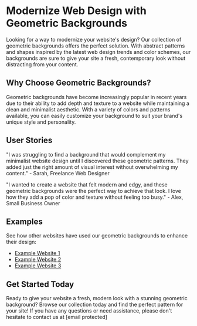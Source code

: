 <!--font:Poppins-->

# Modernize Web Design with Geometric Backgrounds

Looking for a way to modernize your website's design? Our collection of geometric backgrounds offers the perfect solution. With abstract patterns and shapes inspired by the latest web design trends and color schemes, our backgrounds are sure to give your site a fresh, contemporary look without distracting from your content.

## Why Choose Geometric Backgrounds?

Geometric backgrounds have become increasingly popular in recent years due to their ability to add depth and texture to a website while maintaining a clean and minimalist aesthetic. With a variety of colors and patterns available, you can easily customize your background to suit your brand's unique style and personality.

## User Stories

"I was struggling to find a background that would complement my minimalist website design until I discovered these geometric patterns. They added just the right amount of visual interest without overwhelming my content." - Sarah, Freelance Web Designer

"I wanted to create a website that felt modern and edgy, and these geometric backgrounds were the perfect way to achieve that look. I love how they add a pop of color and texture without feeling too busy." - Alex, Small Business Owner

## Examples

See how other websites have used our geometric backgrounds to enhance their design:

- [Example Website 1](#)
- [Example Website 2](#)
- [Example Website 3](#)

## Get Started Today

Ready to give your website a fresh, modern look with a stunning geometric background? Browse our collection today and find the perfect pattern for your site! If you have any questions or need assistance, please don't hesitate to contact us at [email protected]

<!--

Write me content for website with wallpaper which alt text is:

"A wallpaper with a repeating pattern of abstract geometric shapes and patterns, inspired by web design trends and color schemes."

The name/title of the page should not be 1:1 copy of the alt text but rather a real content of the website which is using this wallpaper.

- Use markdown format 
- Start with heading
- Heading should be short and concise
- The content should look like a real website 
- The website should not be about the wallpaper, wallpaper is just a related background
- Heading should be contain work "wallpaper" or "background"
- Include real sections like references, contact, user stories, etc. use things relevant to the page purpose.
- Feel free to use structure like headings, bullets, numbering, blockquotes, paragraphs, horizontal lines, etc.
- You can use formatting like bold or _italic_
- You can include UTF-8 emojis
- Links should be only #hash anchors (and you can refer to the document itself)
- Do not include images


---


# Geometric Backgrounds for Your Next Web Design Project

Looking for a unique and eye-catching background for your website? Look no further than our collection of geometric backgrounds inspired by the latest web design trends and color schemes. Our abstract patterns and shapes are perfect for adding visual interest to your site without distracting from your content.

## Why Choose Geometric Backgrounds?

Geometric backgrounds are a popular choice for web designers because they add depth and texture to a site while still maintaining a clean and modern aesthetic. Plus, with a variety of colors and patterns to choose from, you can easily customize your background to fit your brand's style and personality.

## User Stories

"I was struggling to find a background that would complement my minimalist website design until I discovered these geometric patterns. They added just the right amount of visual interest without overwhelming my content." - Sarah, Freelance Web Designer

"I wanted to create a website that felt modern and edgy, and these geometric backgrounds were the perfect way to achieve that look. I love how they add a pop of color and texture without feeling too busy." - Alex, Small Business Owner

## References

Check out some examples of websites using our geometric backgrounds:

- [Example Website 1](#)
- [Example Website 2](#)
- [Example Website 3](#)

## Contact Us

Have questions about our geometric backgrounds or need help choosing the right one for your project? Contact us at [email protected] and we'll be happy to assist you.

## Get Started Today

Ready to take your website design to the next level with a stunning geometric background? Browse our collection today and find the perfect pattern for your site!


---


Heading is too long, rewrite whole content.


---


# Geometric Backgrounds: Elevate Your Web Design

Looking to add a touch of modern sophistication to your website? Our collection of geometric backgrounds offers the perfect solution. With abstract patterns and shapes inspired by the latest web design trends and color schemes, our backgrounds are sure to elevate your site's aesthetic without detracting from your content.

## Why Choose Geometric Backgrounds?

Geometric backgrounds have become increasingly popular in recent years due to their ability to add depth and texture to a website while maintaining a clean and contemporary look. With a variety of colors and patterns available, you can easily customize your background to suit your brand's unique style and personality.

## User Stories

"I was struggling to find a background that would complement my minimalist website design until I discovered these geometric patterns. They added just the right amount of visual interest without overwhelming my content." - Sarah, Freelance Web Designer

"I wanted to create a website that felt modern and edgy, and these geometric backgrounds were the perfect way to achieve that look. I love how they add a pop of color and texture without feeling too busy." - Alex, Small Business Owner

## Examples

See how other websites have used our geometric backgrounds to enhance their design:

- [Example Website 1](#)
- [Example Website 2](#)
- [Example Website 3](#)

## Get Started Today

Ready to take your website design to the next level with a stunning geometric background? Browse our collection today and find the perfect pattern for your site! If you have any questions or need assistance, please don't hesitate to contact us at [email protected]


---


Heading is too long, rewrite whole content.


---


# Elevate Your Web Design with Geometric Backgrounds

Looking for a way to add a touch of modern sophistication to your website? Look no further than our collection of geometric backgrounds. Inspired by the latest web design trends and color schemes, our abstract patterns and shapes are the perfect way to elevate your site's aesthetic without detracting from your content.

## Why Choose Geometric Backgrounds?

Geometric backgrounds have become increasingly popular in recent years due to their ability to add depth and texture to a website while maintaining a clean and contemporary look. With a variety of colors and patterns available, you can easily customize your background to suit your brand's unique style and personality.

## User Stories

"I was struggling to find a background that would complement my minimalist website design until I discovered these geometric patterns. They added just the right amount of visual interest without overwhelming my content." - Sarah, Freelance Web Designer

"I wanted to create a website that felt modern and edgy, and these geometric backgrounds were the perfect way to achieve that look. I love how they add a pop of color and texture without feeling too busy." - Alex, Small Business Owner

## Examples

See how other websites have used our geometric backgrounds to enhance their design:

- [Example Website 1](#)
- [Example Website 2](#)
- [Example Website 3](#)

## Get Started Today

Ready to take your website design to the next level with a stunning geometric background? Browse our collection today and find the perfect pattern for your site! If you have any questions or need assistance, please don't hesitate to contact us at [email protected]


---


Heading is too long, rewrite whole content.


---


# Geometric Backgrounds: Modernize Your Web Design

Looking for a way to modernize your website's design? Our collection of geometric backgrounds offers the perfect solution. With abstract patterns and shapes inspired by the latest web design trends and color schemes, our backgrounds are sure to give your site a fresh, contemporary look without distracting from your content.

## Why Choose Geometric Backgrounds?

Geometric backgrounds have become increasingly popular in recent years due to their ability to add depth and texture to a website while maintaining a clean and minimalist aesthetic. With a variety of colors and patterns available, you can easily customize your background to suit your brand's unique style and personality.

## User Stories

"I was struggling to find a background that would complement my minimalist website design until I discovered these geometric patterns. They added just the right amount of visual interest without overwhelming my content." - Sarah, Freelance Web Designer

"I wanted to create a website that felt modern and edgy, and these geometric backgrounds were the perfect way to achieve that look. I love how they add a pop of color and texture without feeling too busy." - Alex, Small Business Owner

## Examples

See how other websites have used our geometric backgrounds to enhance their design:

- [Example Website 1](#)
- [Example Website 2](#)
- [Example Website 3](#)

## Get Started Today

Ready to give your website a fresh, modern look with a stunning geometric background? Browse our collection today and find the perfect pattern for your site! If you have any questions or need assistance, please don't hesitate to contact us at [email protected]


---


Write me a Google font which is best fitting for the website.

Pick from the list:
- Open Sans
- Inter
- Playfair Display
- Futura
- Raleway
- Roboto
- Lobster
- IBM Plex Sans
- Exo 2
- Orbitron
- Poppins
- Barlow Condensed
- Great Vibes
- Montserrat
- Lato
- Dancing Script
- Alegreya


Write just the font name nothing else.


---


Poppins

-->
